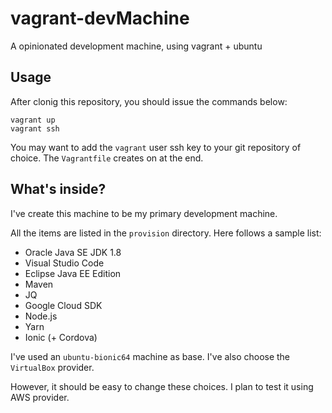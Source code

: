 # vagrant-devMachine
A opinionated development machine, using vagrant + ubuntu

Usage
-----
After clonig this repository, you should issue the commands below:

```
vagrant up
vagrant ssh
```

You may want to add the ``vagrant`` user ssh key to your git repository of choice. The ``Vagrantfile`` creates on at the end.

What's inside?
--------------

I've create this machine to be my primary development machine.

All the items are listed in the ``provision`` directory. Here follows a sample list:
* Oracle Java SE JDK 1.8
* Visual Studio Code
* Eclipse Java EE Edition
* Maven
* JQ
* Google Cloud SDK
* Node.js
* Yarn
* Ionic (+ Cordova)

I've used an ``ubuntu-bionic64`` machine as base. I've also choose the ``VirtualBox`` provider.

However, it should be easy to change these choices. I plan to test it using AWS provider.
